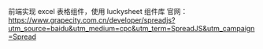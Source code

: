 前端实现 excel 表格组件，使用 luckysheet 组件库
官网：https://www.grapecity.com.cn/developer/spreadjs?utm_source=baidu&utm_medium=cpc&utm_term=SpreadJS&utm_campaign=Spread

